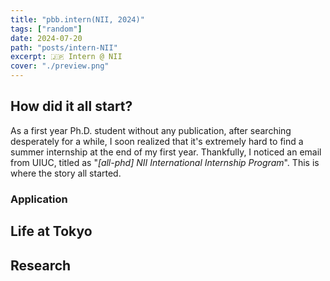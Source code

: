 ```yaml
---
title: "pbb.intern(NII, 2024)"
tags: ["random"]
date: 2024-07-20
path: "posts/intern-NII"
excerpt: 🇯🇵 Intern @ NII
cover: "./preview.png"
---
```


## How did it all start?

As a first year Ph.D. student without any publication, after searching desperately for a while, I soon realized that it's extremely hard to find a summer internship at the end of my first year. Thankfully, I noticed an email from UIUC, titled as "*[all-phd] NII International Internship Program*". This is where the story all started.

### Application

## Life at Tokyo

## Research
